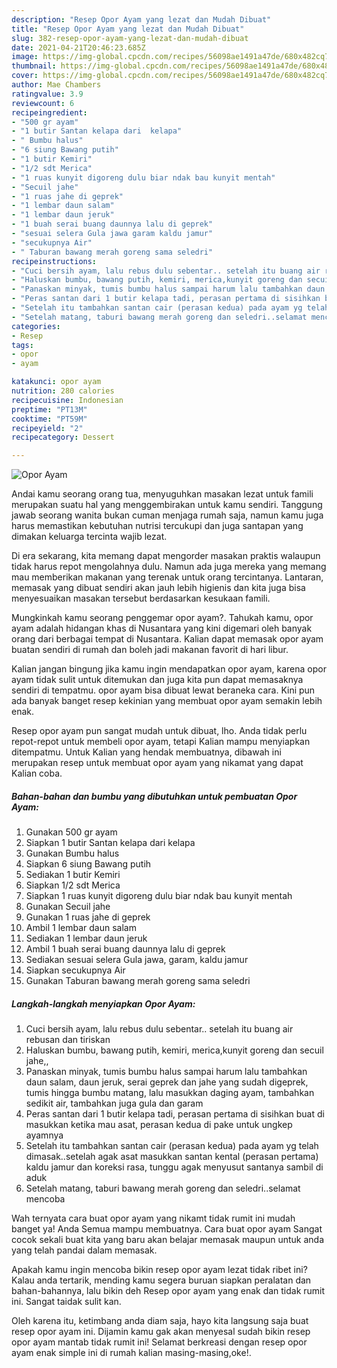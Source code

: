 ```yaml
---
description: "Resep Opor Ayam yang lezat dan Mudah Dibuat"
title: "Resep Opor Ayam yang lezat dan Mudah Dibuat"
slug: 382-resep-opor-ayam-yang-lezat-dan-mudah-dibuat
date: 2021-04-21T20:46:23.685Z
image: https://img-global.cpcdn.com/recipes/56098ae1491a47de/680x482cq70/opor-ayam-foto-resep-utama.jpg
thumbnail: https://img-global.cpcdn.com/recipes/56098ae1491a47de/680x482cq70/opor-ayam-foto-resep-utama.jpg
cover: https://img-global.cpcdn.com/recipes/56098ae1491a47de/680x482cq70/opor-ayam-foto-resep-utama.jpg
author: Mae Chambers
ratingvalue: 3.9
reviewcount: 6
recipeingredient:
- "500 gr ayam"
- "1 butir Santan kelapa dari  kelapa"
- " Bumbu halus"
- "6 siung Bawang putih"
- "1 butir Kemiri"
- "1/2 sdt Merica"
- "1 ruas kunyit digoreng dulu biar ndak bau kunyit mentah"
- "Secuil jahe"
- "1 ruas jahe di geprek"
- "1 lembar daun salam"
- "1 lembar daun jeruk"
- "1 buah serai buang daunnya lalu di geprek"
- "sesuai selera Gula jawa garam kaldu jamur"
- "secukupnya Air"
- " Taburan bawang merah goreng sama seledri"
recipeinstructions:
- "Cuci bersih ayam, lalu rebus dulu sebentar.. setelah itu buang air rebusan dan tiriskan"
- "Haluskan bumbu, bawang putih, kemiri, merica,kunyit goreng dan secuil jahe,,"
- "Panaskan minyak, tumis bumbu halus sampai harum lalu tambahkan daun salam, daun jeruk, serai geprek dan jahe yang sudah digeprek, tumis hingga bumbu matang, lalu masukkan daging ayam, tambahkan sedikit air, tambahkan juga gula dan garam"
- "Peras santan dari 1 butir kelapa tadi, perasan pertama di sisihkan buat di masukkan ketika mau asat, perasan kedua di pake untuk ungkep ayamnya"
- "Setelah itu tambahkan santan cair (perasan kedua) pada ayam yg telah dimasak..setelah agak asat masukkan santan kental (perasan pertama) kaldu jamur dan koreksi rasa, tunggu agak menyusut santanya sambil di aduk"
- "Setelah matang, taburi bawang merah goreng dan seledri..selamat mencoba"
categories:
- Resep
tags:
- opor
- ayam

katakunci: opor ayam 
nutrition: 280 calories
recipecuisine: Indonesian
preptime: "PT13M"
cooktime: "PT59M"
recipeyield: "2"
recipecategory: Dessert

---
```



![Opor Ayam](https://img-global.cpcdn.com/recipes/56098ae1491a47de/680x482cq70/opor-ayam-foto-resep-utama.jpg)

Andai kamu seorang orang tua, menyuguhkan masakan lezat untuk famili merupakan suatu hal yang menggembirakan untuk kamu sendiri. Tanggung jawab seorang  wanita bukan cuman menjaga rumah saja, namun kamu juga harus memastikan kebutuhan nutrisi tercukupi dan juga santapan yang dimakan keluarga tercinta wajib lezat.

Di era  sekarang, kita memang dapat mengorder masakan praktis walaupun tidak harus repot mengolahnya dulu. Namun ada juga mereka yang memang mau memberikan makanan yang terenak untuk orang tercintanya. Lantaran, memasak yang dibuat sendiri akan jauh lebih higienis dan kita juga bisa menyesuaikan masakan tersebut berdasarkan kesukaan famili. 



Mungkinkah kamu seorang penggemar opor ayam?. Tahukah kamu, opor ayam adalah hidangan khas di Nusantara yang kini digemari oleh banyak orang dari berbagai tempat di Nusantara. Kalian dapat memasak opor ayam buatan sendiri di rumah dan boleh jadi makanan favorit di hari libur.

Kalian jangan bingung jika kamu ingin mendapatkan opor ayam, karena opor ayam tidak sulit untuk ditemukan dan juga kita pun dapat memasaknya sendiri di tempatmu. opor ayam bisa dibuat lewat beraneka cara. Kini pun ada banyak banget resep kekinian yang membuat opor ayam semakin lebih enak.

Resep opor ayam pun sangat mudah untuk dibuat, lho. Anda tidak perlu repot-repot untuk membeli opor ayam, tetapi Kalian mampu menyiapkan ditempatmu. Untuk Kalian yang hendak membuatnya, dibawah ini merupakan resep untuk membuat opor ayam yang nikamat yang dapat Kalian coba.

<!--inarticleads1-->

##### Bahan-bahan dan bumbu yang dibutuhkan untuk pembuatan Opor Ayam:

1. Gunakan 500 gr ayam
1. Siapkan 1 butir Santan kelapa dari  kelapa
1. Gunakan  Bumbu halus
1. Siapkan 6 siung Bawang putih
1. Sediakan 1 butir Kemiri
1. Siapkan 1/2 sdt Merica
1. Siapkan 1 ruas kunyit digoreng dulu biar ndak bau kunyit mentah
1. Gunakan Secuil jahe
1. Gunakan 1 ruas jahe di geprek
1. Ambil 1 lembar daun salam
1. Sediakan 1 lembar daun jeruk
1. Ambil 1 buah serai buang daunnya lalu di geprek
1. Sediakan sesuai selera Gula jawa, garam, kaldu jamur
1. Siapkan secukupnya Air
1. Gunakan  Taburan bawang merah goreng sama seledri




<!--inarticleads2-->

##### Langkah-langkah menyiapkan Opor Ayam:

1. Cuci bersih ayam, lalu rebus dulu sebentar.. setelah itu buang air rebusan dan tiriskan
1. Haluskan bumbu, bawang putih, kemiri, merica,kunyit goreng dan secuil jahe,,
1. Panaskan minyak, tumis bumbu halus sampai harum lalu tambahkan daun salam, daun jeruk, serai geprek dan jahe yang sudah digeprek, tumis hingga bumbu matang, lalu masukkan daging ayam, tambahkan sedikit air, tambahkan juga gula dan garam
1. Peras santan dari 1 butir kelapa tadi, perasan pertama di sisihkan buat di masukkan ketika mau asat, perasan kedua di pake untuk ungkep ayamnya
1. Setelah itu tambahkan santan cair (perasan kedua) pada ayam yg telah dimasak..setelah agak asat masukkan santan kental (perasan pertama) kaldu jamur dan koreksi rasa, tunggu agak menyusut santanya sambil di aduk
1. Setelah matang, taburi bawang merah goreng dan seledri..selamat mencoba




Wah ternyata cara buat opor ayam yang nikamt tidak rumit ini mudah banget ya! Anda Semua mampu membuatnya. Cara buat opor ayam Sangat cocok sekali buat kita yang baru akan belajar memasak maupun untuk anda yang telah pandai dalam memasak.

Apakah kamu ingin mencoba bikin resep opor ayam lezat tidak ribet ini? Kalau anda tertarik, mending kamu segera buruan siapkan peralatan dan bahan-bahannya, lalu bikin deh Resep opor ayam yang enak dan tidak rumit ini. Sangat taidak sulit kan. 

Oleh karena itu, ketimbang anda diam saja, hayo kita langsung saja buat resep opor ayam ini. Dijamin kamu gak akan menyesal sudah bikin resep opor ayam mantab tidak rumit ini! Selamat berkreasi dengan resep opor ayam enak simple ini di rumah kalian masing-masing,oke!.

